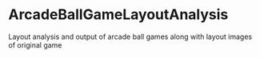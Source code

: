 # ArcadeBallGameLayoutAnalysis

Layout analysis and output of arcade ball games along with layout images of original game

